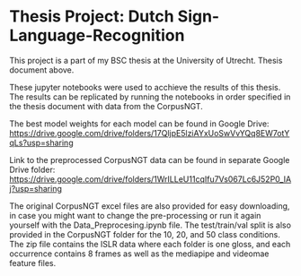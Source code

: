 # Thesis Project: Dutch Sign-Language-Recognition

This project is a part of my BSC thesis at the University of Utrecht. Thesis document above.

These jupyter notebooks were used to acchieve the results of this thesis. The results can be replicated by running the notebooks in order specified in the thesis document with data from the CorpusNGT.



The best model weights for each model can be found in Google Drive: https://drive.google.com/drive/folders/17QljpE5lziAYxUoSwVvYQq8EW7otYqLs?usp=sharing

Link to the preprocessed CorpusNGT data can be found in separate Google Drive folder: https://drive.google.com/drive/folders/1WrILLeU11cqIfu7Vs067Lc6J52P0_IAj?usp=sharing

The original CorpusNGT excel files are also provided for easy downloading, in case you might want to change the pre-processing or run it again yourself with the Data_Preprocesing.ipynb file. The test/train/val split is also provided in the CorpusNGT folder for the 10, 20, and 50 class conditions. The zip file contains the ISLR data where each folder is one gloss, and each occurrence contains 8 frames as well as the mediapipe and videomae feature files.
